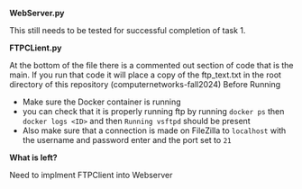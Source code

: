 **WebServer.py**

This still needs to be tested for successful completion of task 1.

**FTPCLient.py**

At the bottom of the file there is a commented out section of code that is the main.
If you run that code it will place a copy of the ftp_text.txt in the root directory of this repository (computernetworks-fall2024)
Before Running
- Make sure the Docker container is running 
- you can check that it is properly running ftp by running `docker ps` then `docker logs <ID>` and then `Running vsftpd` should be present
- Also make sure that a connection is made on FileZilla to `localhost` with the username and password enter and the port set to `21`

**What is left?**

Need to implment FTPClient into Webserver 